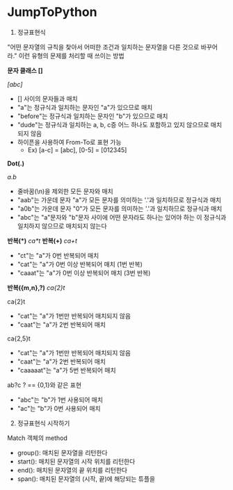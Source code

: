 # JumpToPython

1. 정규표현식

"어떤 문자열의 규칙을 찾아서 어떠한 조건과 일치하는 문자열을 다른 것으로 바꾸어라." 이런 유형의 문제를 처리할 때 쓰이는 방법

**문자 클래스 []**

_[abc]_

- [] 사이의 문자들과 매치
- "a"는 정규식과 일치하는 문자인 "a"가 있으므로 매치
- "before"는 정규식과 일치하는 문자인 "b"가 있으므로 매치
- "dude"는 정규식과 일치하는 a, b, c증 어느 하나도 포함하고 있지 않으므로 매치되지 않음
- 하이픈을 사용하여 From-To로 표현 가능
  - Ex) [a-c] = [abc], [0-5] = [012345]

**Dot(.)**

_a.b_

- 줄바꿈(\n)을 제외한 모든 문자와 매치
- "aab"는 가운데 문자 "a"가 모든 문자를 의미하는 '.'과 일치하므로 정규식과 매치
- "a0b"는 가운데 문자 "0"가 모든 문자를 의미하는 '.'과 일치하므로 정규식과 매치
- "abc"는 "a"문자와 "b"문자 사이에 어떤 문자라도 하나는 있어야 하는 이 정규식과 일치하지 않으므로 매치되지 않는다

**반복(*)** _ca*t_
**반복(+)** _ca+t_

- "ct"는 "a"가 0번 반복되어 매치
- "cat"는 "a"가 0번 이상 반복되어 매치 (1번 반복)
- "caaat"는 "a"가 0번 이상 반복되어 매치 (3번 반복)

**반복({m,n},?)** _ca{2}t_

ca{2}t
- "cat"는 "a"가 1번만 반복되어 매치되지 않음
- "caat"는 "a"가 2번 반복되어 매치

ca{2,5}t
- "cat"는 "a"가 1번만 반복되어 매치되지 않음
- "caat"는 "a"가 2번 반복되어 매치
- "caaaaat"는 "a"가 5번 반복되어 매치

ab?c
? == {0,1}와 같은 표현
- "abc"는 "b"가 1번 사용되어 매치
- "ac"는 "b"가 0번 사용되어 매치

2. 정규표현식 시작하기

Match 객체의 method

- group(): 매치된 문자열을 리턴한다
- start(): 매치된 문자열의 시작 위치를 리턴한다
- end(): 매치된 문자열의 끝 위치를 리턴한다
- span(): 매치된 문자열의 (시작, 끝)에 해당되는 튜플을 
